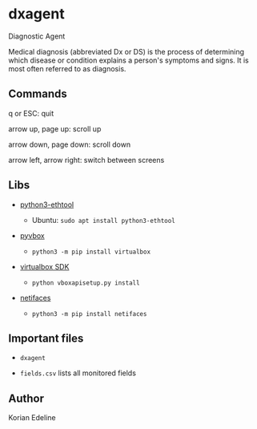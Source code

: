 # dxagent

Diagnostic Agent

Medical diagnosis (abbreviated Dx or DS) is the process of determining which disease
or condition explains a person's symptoms and signs. It is most often referred to as diagnosis.

## Commands

q or ESC: quit

arrow up, page up: scroll up

arrow down, page down: scroll down

arrow left, arrow right: switch between screens

## Libs

- [python3-ethtool](https://pypi.org/project/ethtool/)
   - Ubuntu: `sudo apt install python3-ethtool`

- [pyvbox](https://pypi.org/project/pyvbox/)
   - `python3 -m pip install virtualbox`

- [virtualbox SDK](https://www.virtualbox.org/wiki/Downloads)
   - `python vboxapisetup.py install`

- [netifaces](https://pypi.org/project/netifaces/)
   - `python3 -m pip install netifaces`

## Important files

- `dxagent`

- `fields.csv` lists all monitored fields

## Author

Korian Edeline

